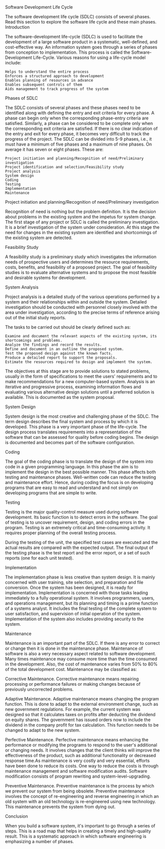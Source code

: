 Software Development Life Cycle

The software development life cycle (SDLC) consists of several phases. Read this section to explore the software life cycle and these main phases.
Introduction

The software-development life-cycle (SDLC) is used to facilitate the development of a large software product in a systematic, well-defined, and cost-effective way. An information system goes through a series of phases from conception to implementation. This process is called the Software-Development Life-Cycle. Various reasons for using a life-cycle model include:

    Helps to understand the entire process 
    Enforces a structured approach to development 
    Enables planning of resources in advance 
    Enables subsequent controls of them 
    Aids management to track progress of the system


Phases of SDLC 

The SDLC consists of several phases and these phases need to be identified along with defining the entry and exit criteria for every phase. A phase can begin only when the corresponding phase-entry criteria are satisfied. Similarly, a phase can be considered to be complete only when the corresponding exit criteria are satisfied. If there is no clear indication of the entry and exit for every phase, it becomes very difficult to track the progress of the project. The SDLC can be divided into 5-9 phases, i.e., it must have a minimum of five phases and a maximum of nine phases. On average it has seven or eight phases. These are:

    Project initiation and planning/Recognition of need/Preliminary investigation
    Project identification and selection/Feasibility study 
    Project analysis 
    System design 
    Coding 
    Testing 
    Implementation 
    Maintenance


Project initiation and planning/Recognition of need/Preliminary investigation

Recognition of need is nothing but the problem definition. It is the decision about problems in the existing system and the impetus for system change. The first stage of any project or SDLC is called the preliminary investigation. It is a brief investigation of the system under consideration. At this stage the need for changes in the existing system are identified and shortcomings of the existing system are detected.


Feasibility Study 

A feasibility study is a preliminary study which investigates the information needs of prospective users and determines the resource requirements, costs, benefits, and feasibility of a proposed project. The goal of feasibility studies is to evaluate alternative systems and to propose the most feasible and desirable systems for development.


System Analysis 

Project analysis is a detailed study of the various operations performed by a system and their relationships within and outside the system. Detailed investigation should be conducted with personnel closely involved with the area under investigation, according to the precise terms of reference arising out of the initial study reports.

The tasks to be carried out should be clearly defined such as: 

    Examine and document the relevant aspects of the existing system, its shortcomings and problems. 
    Analyze the findings and record the results. 
    Define and document in an outline the proposed system. 
    Test the proposed design against the known facts. 
    Produce a detailed report to support the proposals. 
    Estimate the resources required to design and implement the system.

The objectives at this stage are to provide solutions to stated problems, usually in the form of specifications to meet the users' requirements and to make recommendations for a new computer-based system. Analysis is an iterative and progressive process, examining information flows and evaluating various alternative design solutions until a preferred solution is available. This is documented as the system proposal.


System Design 

System design is the most creative and challenging phase of the SDLC. The term design describes the final system and process by which it is developed. This phase is a very important phase of the life-cycle. The design process translates requirements into a representation of the software that can be assessed for quality before coding begins. The design is documented and becomes part of the software configuration.


Coding 

The goal of the coding phase is to translate the design of the system into code in a given programming language. In this phase the aim is to implement the design in the best possible manner. This phase affects both testing and maintenance phases. Well-written code can reduce the testing and maintenance effort. Hence, during coding the focus is on developing programs that are easy to read and understand and not simply on developing programs that are simple to write.


Testing 

Testing is the major quality-control measure used during software development. Its basic function is to detect errors in the software. The goal of testing is to uncover requirement, design, and coding errors in the program. Testing is an extremely critical and time-consuming activity. It requires proper planning of the overall testing process.

During the testing of the unit, the specified test cases are executed and the actual results are compared with the expected output. The final output of the testing phase is the test report and the error report, or a set of such reports (one for each unit tested).


Implementation 

The implementation phase is less creative than system design. It is mainly concerned with user training, site selection, and preparation and file conversion. Once the system has been designed, it is ready for implementation. Implementation is concerned with those tasks leading immediately to a fully operational system. It involves programmers, users, and operations management, but its planning and timing is a prime function of a systems analyst. It includes the final testing of the complete system to user satisfaction, and supervision of initial operation of the system. Implementation of the system also includes providing security to the system.


Maintenance 

Maintenance is an important part of the SDLC. If there is any error to correct or change then it is done in the maintenance phase. Maintenance of software is also a very necessary aspect related to software development. Many times maintenance may consume more time than the time consumed in the development. Also, the cost of maintenance varies from 50% to 80% of the total development cost. Maintenance may be classified as:

Corrective Maintenance. Corrective maintenance means repairing processing or performance failures or making changes because of previously uncorrected problems. 

Adaptive Maintenance. Adaptive maintenance means changing the program function. This is done to adapt to the external environment change, such as new government regulations. For example, the current system was designed so that it calculates taxes on profits after deducting the dividend on equity shares. The government has issued orders now to include the dividend in the company profit for tax calculation. This function needs to be changed to adapt to the new system.

Perfective Maintenance. Perfective maintenance means enhancing the performance or modifying the programs to respond to the user's additional or changing needs. It involves changes that the client thinks will improve the effectiveness of the product, such as additional functionality or decreased response time.As maintenance is very costly and very essential, efforts have been done to reduce its costs. One way to reduce the costs is through maintenance management and software modification audits. Software modification consists of program rewriting and system-level-upgrading. 

Preventive Maintenance. Preventive maintenance is the process by which we prevent our system from being obsolete. Preventive maintenance involves the concept of re-engineering and reverse engineering in which an old system with an old technology is re-engineered using new technology. This maintenance prevents the system from dying out.


Conclusion 

When you build a software system, it's important to go through a series of steps. This is a road map that helps in creating a timely and high-quality result. This is a systematic approach in which software engineering is emphasizing a number of phases. 
